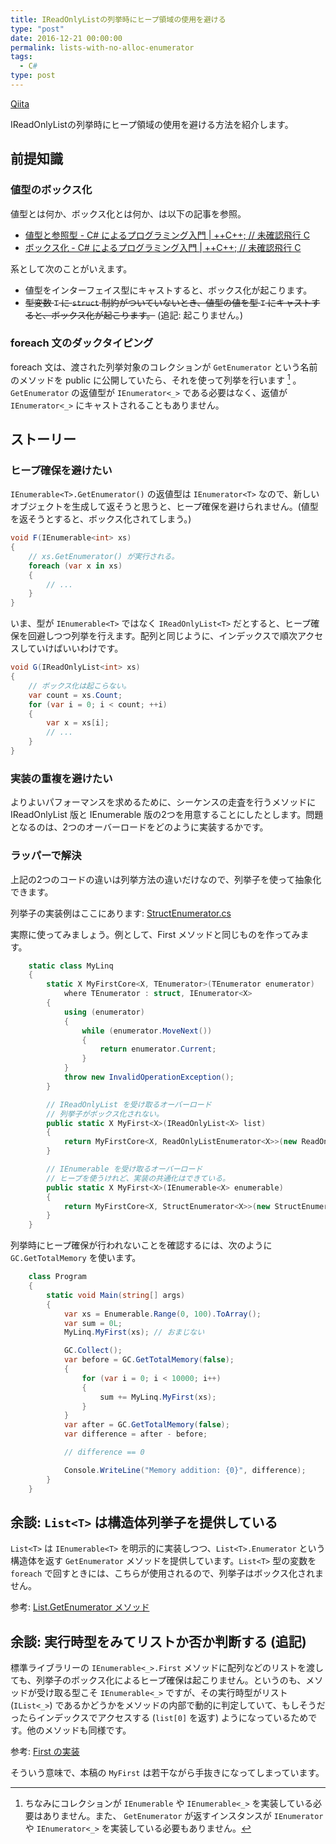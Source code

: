 ```yaml
---
title: IReadOnlyListの列挙時にヒープ領域の使用を避ける
type: "post"
date: 2016-12-21 00:00:00
permalink: lists-with-no-alloc-enumerator
tags:
  - C#
type: post
---
```


[Qiita](http://qiita.com/vain0x/items/8f89843325ab303c6e04)

IReadOnlyListの列挙時にヒープ領域の使用を避ける方法を紹介します。

<!--more-->

## 前提知識
### 値型のボックス化
値型とは何か、ボックス化とは何か、は以下の記事を参照。

- [値型と参照型 - C# によるプログラミング入門 | ++C++; // 未確認飛行 C](http://ufcpp.net/study/csharp/oo_reference.html)
- [ボックス化 - C# によるプログラミング入門 | ++C++; // 未確認飛行 C](http://ufcpp.net/study/csharp/RmBoxing.html)

系として次のことがいえます。

- 値型をインターフェイス型にキャストすると、ボックス化が起こります。
- ~~型変数 `T` に `struct` 制約がついていないとき、値型の値を型 `T` にキャストすると、ボックス化が起こります。~~ (追記: 起こりません。)

### foreach 文のダックタイピング
foreach 文は、渡された列挙対象のコレクションが `GetEnumerator` という名前のメソッドを public に公開していたら、それを使って列挙を行います [^foreach_duck_typing] 。`GetEnumerator` の返値型が ``IEnumerator<_>`` である必要はなく、返値が ``IEnumerator<_>`` にキャストされることもありません。

[^foreach_duck_typing]: ちなみにコレクションが `IEnumerable` や ``IEnumerable<_>`` を実装している必要はありません。また、 `GetEnumerator` が返すインスタンスが `IEnumerator` や ``IEnumerator<_>`` を実装している必要もありません。

## ストーリー
### ヒープ確保を避けたい
``IEnumerable<T>.GetEnumerator()`` の返値型は ``IEnumerator<T>`` なので、新しいオブジェクトを生成して返そうと思うと、ヒープ確保を避けられません。(値型を返そうとすると、ボックス化されてしまう。)

```csharp
void F(IEnumerable<int> xs)
{
    // xs.GetEnumerator() が実行される。
    foreach (var x in xs)
    {
        // ...
    }
}
```

いま、型が ``IEnumerable<T>`` ではなく ``IReadOnlyList<T>`` だとすると、ヒープ確保を回避しつつ列挙を行えます。配列と同じように、インデックスで順次アクセスしていけばいいわけです。

```csharp
void G(IReadOnlyList<int> xs)
{
    // ボックス化は起こらない。
    var count = xs.Count;
    for (var i = 0; i < count; ++i)
    {
        var x = xs[i];
        // ...
    }
}
```

### 実装の重複を避けたい
よりよいパフォーマンスを求めるために、シーケンスの走査を行うメソッドに IReadOnlyList 版と IEnumerable 版の2つを用意することにしたとします。問題となるのは、2つのオーバーロードをどのように実装するかです。

### ラッパーで解決
上記の2つのコードの違いは列挙方法の違いだけなので、列挙子を使って抽象化できます。

列挙子の実装例はここにあります: [StructEnumerator.cs](https://github.com/DotNetKit/DotNetKit.StructEnumerator/blob/v0.1.1/DotNetKit.StructEnumerator/Collections/StructEnumerator.cs)

実際に使ってみましょう。例として、First メソッドと同じものを作ってみます。

```csharp
    static class MyLinq
    {
        static X MyFirstCore<X, TEnumerator>(TEnumerator enumerator)
            where TEnumerator : struct, IEnumerator<X>
        {
            using (enumerator)
            {
                while (enumerator.MoveNext())
                {
                    return enumerator.Current;
                }
            }
            throw new InvalidOperationException();
        }

        // IReadOnlyList を受け取るオーバーロード
        // 列挙子がボックス化されない。
        public static X MyFirst<X>(IReadOnlyList<X> list)
        {
            return MyFirstCore<X, ReadOnlyListEnumerator<X>>(new ReadOnlyListEnumerator<X>(list));
        }

        // IEnumerable を受け取るオーバーロード
        // ヒープを使うけれど、実装の共通化はできている。
        public static X MyFirst<X>(IEnumerable<X> enumerable)
        {
            return MyFirstCore<X, StructEnumerator<X>>(new StructEnumerator<X>(enumerable.GetEnumerator()));
        }
    }
```

列挙時にヒープ確保が行われないことを確認するには、次のように ``GC.GetTotalMemory`` を使います。

```csharp
    class Program
    {
        static void Main(string[] args)
        {
            var xs = Enumerable.Range(0, 100).ToArray();
            var sum = 0L;
            MyLinq.MyFirst(xs); // おまじない

            GC.Collect();
            var before = GC.GetTotalMemory(false);
            {
                for (var i = 0; i < 10000; i++)
                {
                    sum += MyLinq.MyFirst(xs);
                }
            }
            var after = GC.GetTotalMemory(false);
            var difference = after - before;

            // difference == 0

            Console.WriteLine("Memory addition: {0}", difference);
        }
    }
```

## 余談: ``List<T>`` は構造体列挙子を提供している
``List<T>`` は ``IEnumerable<T>`` を明示的に実装しつつ、``List<T>.Enumerator`` という構造体を返す `GetEnumerator` メソッドを提供しています。``List<T>`` 型の変数を `foreach` で回すときには、こちらが使用されるので、列挙子はボックス化されません。

参考: [List<T>.GetEnumerator メソッド](https://msdn.microsoft.com/ja-jp/library/b0yss765(v=vs.110).aspx)

## 余談: 実行時型をみてリストか否か判断する (追記)
標準ライブラリーの ``IEnumerable<_>.First`` メソッドに配列などのリストを渡しても、列挙子のボックス化によるヒープ確保は起こりません。というのも、メソッドが受け取る型こそ ``IEnumerable<_>`` ですが、その実行時型がリスト (``IList<_>``) であるかどうかをメソッドの内部で動的に判定していて、もしそうだったらインデックスでアクセスする (``list[0]`` を返す) ようになっているためです。他のメソッドも同様です。

参考: [First の実装](https://referencesource.microsoft.com/#System.Core/System/Linq/Enumerable.cs,921)

そういう意味で、本稿の `MyFirst` は若干ながら手抜きになってしまっています。
